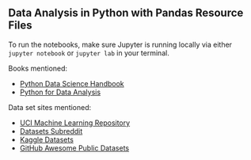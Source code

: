## Data Analysis in Python with Pandas Resource Files 
To run the notebooks, make sure Jupyter is running locally via either `jupyter notebook` or `jupyter lab` in your terminal.

Books mentioned:
- [Python Data Science Handbook](https://jakevdp.github.io/PythonDataScienceHandbook/)
- [Python for Data Analysis](https://www.amazon.com/Python-Data-Analysis-Wrangling-IPython/dp/149195766)

Data set sites mentioned:
- [UCI Machine Learning Repository](http://archive.ics.uci.edu/ml/index.php)
- [Datasets Subreddit](https://www.reddit.com/r/datasets/)
- [Kaggle Datasets](https://www.kaggle.com/datasets)
- [GitHub Awesome Public Datasets](https://github.com/caesar0301/awesome-public-datasets)